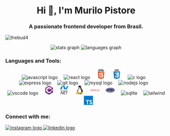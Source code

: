<h1 align="center">Hi 👋, I'm Murilo Pistore</h1>
<h3 align="center">A passionate frontend developer from Brasil.</h3>

<p align="left"> <img src="https://komarev.com/ghpvc/?username=thebud4&label=Profile%20views&color=0e75b6&style=flat" alt="thebud4" />

<div align="center">
  <img src="https://github-readme-stats.vercel.app/api?username=TheBud4&hide_title=false&hide_rank=false&show_icons=true&include_all_commits=true&count_private=true&disable_animations=false&theme=dracula&locale=en&hide_border=false" height="150" alt="stats graph"  />
  <img src="https://github-readme-stats.vercel.app/api/top-langs?username=TheBud4&locale=en&hide_title=false&layout=compact&card_width=320&langs_count=5&theme=dracula&hide_border=false" height="150" alt="languages graph"  />


</div>

<h3 align="left">Languages and Tools:</h3>
<div align="center">
  <img src="https://cdn.jsdelivr.net/gh/devicons/devicon/icons/javascript/javascript-original.svg" height="29" alt="javascript logo"  />
  <img width="11" />
  <img src="https://cdn.jsdelivr.net/gh/devicons/devicon/icons/react/react-original.svg" height="29" alt="react logo"  />
  <img width="11" />
  <img src="https://raw.githubusercontent.com/devicons/devicon/master/icons/html5/html5-original-wordmark.svg" height="30" alt="html5 logo"  />
  <img width="11" />
  <img src="https://raw.githubusercontent.com/devicons/devicon/master/icons/css3/css3-original-wordmark.svg" height="30" alt="css3 logo"  />
  <img width="11" />
  <img src="https://cdn.jsdelivr.net/gh/devicons/devicon/icons/c/c-original.svg" height="29" alt="c logo"  />
  <img width="11" />
  <img src="https://skillicons.dev/icons?i=express" height="29" alt="express logo"  />
  <img width="11" />
  <img src="https://cdn.jsdelivr.net/gh/devicons/devicon/icons/git/git-original.svg" height="29" alt="git logo"  />
  <img width="11" />
  <img src="https://skillicons.dev/icons?i=mysql" height="29" alt="mysql logo"  />
  <img width="11" />
  <img src="https://cdn.jsdelivr.net/gh/devicons/devicon/icons/nodejs/nodejs-original.svg" height="29" alt="nodejs logo"  />
  <img width="11" />
  <img src="https://cdn.jsdelivr.net/gh/devicons/devicon/icons/vscode/vscode-original.svg" height="29" alt="vscode logo"  />
  <img width="11" />
  <img src="https://raw.githubusercontent.com/devicons/devicon/master/icons/csharp/csharp-original.svg" alt="csharp"  height="29"/>
  <img width="11" />
  <img src="https://raw.githubusercontent.com/devicons/devicon/master/icons/dot-net/dot-net-original-wordmark.svg" alt="dotnet"  height="29"/>
  <img width="11" />
  <img src="https://raw.githubusercontent.com/devicons/devicon/master/icons/linux/linux-original.svg" alt="linux"  height="29"/>
  <img width="11" />
  <img src="https://raw.githubusercontent.com/devicons/devicon/master/icons/oracle/oracle-original.svg" alt="oracle"  height="29"/>
  <img width="11" />
  <img src="https://raw.githubusercontent.com/devicons/devicon/master/icons/php/php-original.svg" alt="php"  height="29"/>
  <img width="11" />
  <img src="https://www.vectorlogo.zone/logos/sqlite/sqlite-icon.svg" alt="sqlite"  height="29"/>
  <img width="11" />
  <img src="https://www.vectorlogo.zone/logos/tailwindcss/tailwindcss-icon.svg" alt="tailwind"  height="29"/>
  <img width="11" />
  <img src="https://raw.githubusercontent.com/devicons/devicon/master/icons/typescript/typescript-original.svg" alt="typescript"  height="29"/>
</div>

<div align="left">

  <h3 align="left">Connect with me:</h3>

  <a href="https://www.instagram.com/murilo_pistore/" target="_blank">
    <img src="https://img.shields.io/static/v1?message=Instagram&logo=instagram&label=&color=E4405F&logoColor=white&labelColor=&style=for-the-badge" height="35" alt="instagram logo"  />
  </a>
  <a href="https://www.linkedin.com/in/murilo-pistore-55153925b/" target="_blank">
    <img src="https://img.shields.io/static/v1?message=LinkedIn&logo=linkedin&label=&color=0077B5&logoColor=white&labelColor=&style=for-the-badge" height="35" alt="linkedin logo"  />
  </a>
</div>
<br clear="both">
